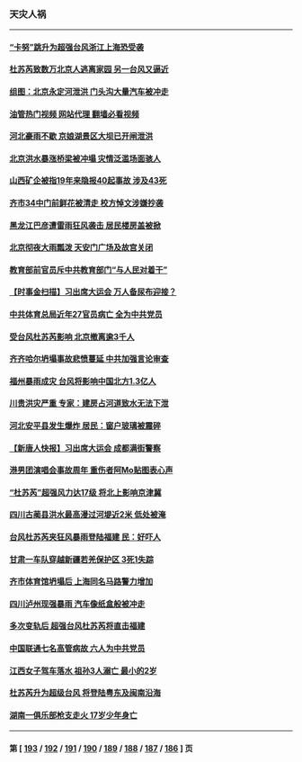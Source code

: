 ### 天灾人祸
---
#### [“卡努”跳升为超强台风 ​​​浙江上海恐受袭](../../pages/ncid280/n14045218.md?08010045) 
#### [杜苏芮致数万北京人逃离家园 另一台风又逼近](../../pages/ncid280/n14045157.md?08010045) 
#### [组图：北京永定河泄洪 门头沟大量汽车被冲走](../../pages/ncid280/n14045133.md?08010045) 
#### [油管热门视频 网站代理 翻墙必看视频](http://138.2.39.72:81/youtube.html?epic-marker?08010045)
#### [河北豪雨不歇 京娘湖景区大坝已开闸泄洪](../../pages/ncid280/n14044920.md?08010045) 
#### [北京洪水暴涨桥梁被冲塌 灾情泛滥场面骇人](../../pages/ncid280/n14045078.md?08010045) 
#### [山西矿企被指19年来隐报40起事故 涉及43死](../../pages/ncid280/n14044749.md?08010045) 
#### [齐市34中门前鲜花被清走 校方悼文涉嫌抄袭](../../pages/ncid280/n14044885.md?08010045) 
#### [黑龙江巴彦遭雷雨狂风袭击 居民楼房盖被掀](../../pages/ncid280/n14044579.md?08010045) 
#### [北京彻夜大雨瓢泼 天安门广场及故宫关闭](../../pages/ncid280/n14044364.md?08010045) 
#### [教育部前官员斥中共教育部门“与人民对着干”](../../pages/ncid280/n14044287.md?08010045) 
#### [【时事金扫描】习出席大运会 万人备尿布迎接？](../../pages/ncid280/n14044288.md?08010045) 
#### [中共体育总局近年27官员病亡 全为中共党员](../../pages/ncid280/n14044260.md?08010045) 
#### [受台风杜苏芮影响 北京撤离逾3千人](../../pages/ncid280/n14044247.md?08010045) 
#### [齐齐哈尔坍塌事故悲愤蔓延 中共加强言论审查](../../pages/ncid280/n14044138.md?08010045) 
#### [福州暴雨成灾 台风将影响中国北方1.3亿人](../../pages/ncid280/n14044117.md?08010045) 
#### [川贵洪灾严重 专家：建房占河道致水无法下泄](../../pages/ncid280/n14044110.md?08010045) 
#### [河北安平县发生爆炸 居民：窗户玻璃被震碎](../../pages/ncid280/n14044092.md?08010045) 
#### [【新唐人快报】习出席大运会 成都满街警察](../../pages/ncid280/n14043925.md?08010045) 
#### [港男团演唱会事故周年 重伤者阿Mo贴图表心声](../../pages/ncid280/n14043882.md?08010045) 
#### [“杜苏芮”超强风力达17级 将北上影响京津冀](../../pages/ncid280/n14043740.md?08010045) 
#### [四川古蔺县洪水最高漫过河堤近2米 低处被淹](../../pages/ncid280/n14043664.md?08010045) 
#### [台风杜苏芮夹狂风暴雨登陆福建 民：好吓人](../../pages/ncid280/n14043499.md?08010045) 
#### [甘肃一车队穿越新疆若羌保护区 3死1失踪](../../pages/ncid280/n14043661.md?08010045) 
#### [齐市体育馆坍塌后 上海同名马路警力增加](../../pages/ncid280/n14043465.md?08010045) 
#### [四川泸州现强暴雨 汽车像纸盒般被冲走](../../pages/ncid280/n14043241.md?08010045) 
#### [多次变轨后 超强台风杜苏芮将直击福建](../../pages/ncid280/n14043156.md?08010045) 
#### [中国联通七名高管病故 六人为中共党员](../../pages/ncid280/n14042745.md?08010045) 
#### [江西女子驾车落水 祖孙3人溺亡 最小的2岁](../../pages/ncid280/n14042217.md?08010045) 
#### [杜苏芮升为超级台风 将登陆粤东及闽南沿海](../../pages/ncid280/n14041600.md?08010045) 
#### [湖南一俱乐部枪支走火 17岁少年身亡](../../pages/ncid280/n14042185.md?08010045) 

---
#### 第 [ [193](./193.md?08010045) / [192](./192.md?08010045) / [191](./191.md?08010045) / [190](./190.md?08010045) / [189](./189.md?08010045) / [188](./188.md?08010045) / [187](./187.md?08010045) / [186](./186.md?08010045) ] 页
